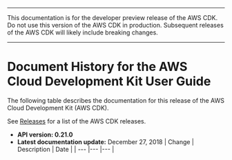 --------

 This documentation is for the developer preview release of the AWS CDK\. Do not use this version of the AWS CDK in production\. Subsequent releases of the AWS CDK will likely include breaking changes\. 

--------

# Document History for the AWS Cloud Development Kit User Guide<a name="doc-history"></a>

The following table describes the documentation for this release of the AWS Cloud Development Kit \(AWS CDK\)\.

See [Releases](https://github.com/awslabs/aws-cdk/releases) for a list of the AWS CDK releases\.
+ **API version: 0\.21\.0**
+ **Latest documentation update:** December 27, 2018
| Change | Description | Date | 
| --- |--- |--- |